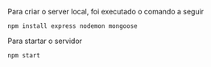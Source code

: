 Para criar o server local, foi executado o comando a seguir

`npm install express nodemon mongoose`

Para startar o servidor

`npm start`
